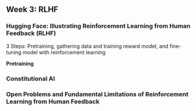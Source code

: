 ## Week 3: RLHF

### Hugging Face: Illustrating Reinforcement Learning from Human Feedback (RLHF)

3 Steps: Pretraining, gathering data and training reward model, and fine-tuning
model with reinforcement learning

**Pretraining**

### Constitutional AI

### Open Problems and Fundamental Limitations of Reinforcement Learning from Human Feedback
